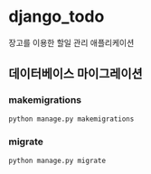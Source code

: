 # django_todo
 
장고를 이용한 할일 관리 애플리케이션

## 데이터베이스 마이그레이션

### makemigrations

```bash
python manage.py makemigrations
```

### migrate

```bash
python manage.py migrate
```
